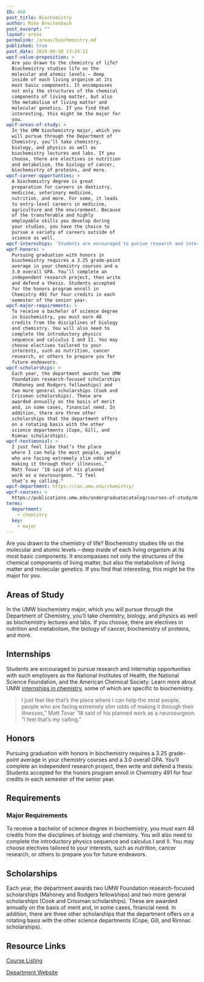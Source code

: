 ```yaml
---
ID: 458
post_title: Biochemistry
author: Mike Breitenbach
post_excerpt: ""
layout: areas
permalink: /areas/biochemistry.md
published: true
post_date: 2018-08-30 13:24:12
wpcf-value-proposition: >
  Are you drawn to the chemistry of life?
  Biochemistry studies life on the
  molecular and atomic levels – deep
  inside of each living organism at its
  most basic components. It encompasses
  not only the structures of the chemical
  components of living matter, but also
  the metabolism of living matter and
  molecular genetics. If you find that
  interesting, this might be the major for
  you.
wpcf-areas-of-study: >
  In the UMW biochemistry major, which you
  will pursue through the Department of
  Chemistry, you’ll take chemistry,
  biology, and physics as well as
  biochemistry lectures and labs. If you
  choose, there are electives in nutrition
  and metabolism, the biology of cancer,
  biochemistry of proteins, and more.
wpcf-career-opportunties: >
  A biochemistry degree is great
  preparation for careers in dentistry,
  medicine, veterinary medicine,
  nutrition, and more. For some, it leads
  to entry-level careers in medicine,
  agriculture and the environment. Because
  of the transferable and highly
  employable skills you develop during
  your studies, you have the choice to
  pursue a variety of careers outside of
  science as well.
wpcf-internships: 'Students are encouraged to pursue research and internship opportunities with such employers as the National Institutes of Health, the National Science Foundation, and the American Chemical Society.  Learn more about UMW <a href="http://cas.umw.edu/chemistry/research-opportunities/internships/">internships in chemistry</a>, some of which are specific to biochemistry.'
wpcf-honors: >
  Pursuing graduation with honors in
  biochemistry requires a 3.25 grade-point
  average in your chemistry courses and a
  3.0 overall GPA. You’ll complete an
  independent research project, then write
  and defend a thesis. Students accepted
  for the honors program enroll in
  Chemistry 491 for four credits in each
  semester of the senior year.
wpcf-major-requirements: >
  To receive a bachelor of science degree
  in biochemistry, you must earn 48
  credits from the disciplines of biology
  and chemistry. You will also need to
  complete the introductory physics
  sequence and calculus I and II. You may
  choose electives tailored to your
  interests, such as nutrition, cancer
  research, or others to prepare you for
  future endeavors.
wpcf-scholarships: >
  Each year, the department awards two UMW
  Foundation research-focused scholarships
  (Mahoney and Rodgers fellowships) and
  two more general scholarships (Cook and
  Crissman scholarships). These are
  awarded annually on the basis of merit
  and, in some cases, financial need. In
  addition, there are three other
  scholarships that the department offers
  on a rotating basis with the other
  science departments (Cope, Gill, and
  Rimnac scholarships).
wpcf-testimonial: >
  I just feel like that’s the place
  where I can help the most people, people
  who are facing extremely slim odds of
  making it through their illnesses,”
  Matt Tovar ’18 said of his planned
  work as a neurosurgeon. “I feel
  that’s my calling."
wpcf-department: https://cas.umw.edu/chemistry/
wpcf-courses: >
  https://publications.umw.edu/undergraduatecatalog/courses-of-study/majors/chem/
terms:
  department:
    - chemistry
  key:
    - major
---
```


<!-- Types Custom Fields: -->

<!-- value-proposition -->
Are you drawn to the chemistry of life? Biochemistry studies life on the molecular and atomic levels – deep inside of each living organism at its most basic components. It encompasses not only the structures of the chemical components of living matter, but also the metabolism of living matter and molecular genetics. If you find that interesting, this might be the major for you.
<!-- End value-proposition -->

<!-- areas-of-study -->
## Areas of Study
In the UMW biochemistry major, which you will pursue through the Department of Chemistry, you’ll take chemistry, biology, and physics as well as biochemistry lectures and labs. If you choose, there are electives in nutrition and metabolism, the biology of cancer, biochemistry of proteins, and more.
<!-- End areas-of-study -->

<!-- internships -->
## Internships
Students are encouraged to pursue research and internship opportunities with such employers as the National Institutes of Health, the National Science Foundation, and the American Chemical Society. Learn more about UMW [internships in chemistry](http://cas.umw.edu/chemistry/research-opportunities/internships/), some of which are specific to biochemistry.
<!-- End internships -->

<!-- testimonial -->
> I just feel like that’s the place where I can help the most people, people who are facing extremely slim odds of making it through their illnesses,” Matt Tovar ’18 said of his planned work as a neurosurgeon. “I feel that’s my calling."
<!-- End testimonial -->

<!-- honors -->
## Honors
Pursuing graduation with honors in biochemistry requires a 3.25 grade-point average in your chemistry courses and a 3.0 overall GPA. You’ll complete an independent research project, then write and defend a thesis. Students accepted for the honors program enroll in Chemistry 491 for four credits in each semester of the senior year.
<!-- End honors -->

<!-- requirements -->
## Requirements

<!-- major-requirements -->
### Major Requirements
To receive a bachelor of science degree in biochemistry, you must earn 48 credits from the disciplines of biology and chemistry. You will also need to complete the introductory physics sequence and calculus I and II. You may choose electives tailored to your interests, such as nutrition, cancer research, or others to prepare you for future endeavors.
<!-- End major-requirements -->

<!-- End requirements -->

<!-- scholarships -->
## Scholarships
Each year, the department awards two UMW Foundation research-focused scholarships (Mahoney and Rodgers fellowships) and two more general scholarships (Cook and Crissman scholarships). These are awarded annually on the basis of merit and, in some cases, financial need. In addition, there are three other scholarships that the department offers on a rotating basis with the other science departments (Cope, Gill, and Rimnac scholarships).
<!-- End scholarships -->

<!-- resource-links -->
## Resource Links

<!-- courses -->
[Course Listing](https://publications.umw.edu/undergraduatecatalog/courses-of-study/majors/chem/)

<!-- End courses -->


<!-- department -->
[Department Website](https://cas.umw.edu/chemistry/)

<!-- End department -->

<!-- End resource-links -->

<!-- End Types Custom Fields -->